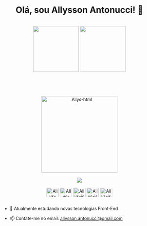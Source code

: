 <h1 align="center">Olá, sou Allysson Antonucci! 👋</h1>


<div align="center" > <br/>
  <img height="150em" src="https://github-readme-stats.vercel.app/api?username=allyssonantonucci&show_icons=true&hide=contribs,prs,stars,issues&hide_border=true&theme=github_dark_dimmed" />
  <img height="150em"  src="https://github-readme-stats.vercel.app/api/top-langs/?username=allyssonantonucci&layout=compact&hide_border=true&theme=github_dark_dimmed" />
</div>

##
<br/>

##
<div align="center"> 
<img align="center" alt="Allys-html" width="250" src="https://allyssonantonucci.github.io/Portfolio-Allysson/img/Allys-apresentacao-port.gif">
</div> <br/>

<div align="center">
<a href="https://www.linkedin.com/in/allysson-antonucci-332024193/" target="_blank"><img src="https://img.shields.io/badge/LinkedIn-0077B5?style=for-the-badge&logo=linkedin&logoColor=white"></a>
</div>


<div style="display: inline_block" align="center"> <br/>
<img align="center" alt="Allys-html" height="30" width="40" src="https://cdn.jsdelivr.net/gh/devicons/devicon/icons/html5/html5-original.svg">
<img align="center" alt="Allys-css" height="30" width="40" src="https://cdn.jsdelivr.net/gh/devicons/devicon/icons/css3/css3-original.svg">
<img align="center" alt="Allys-js" height="30" width="40" src="https://cdn.jsdelivr.net/gh/devicons/devicon/icons/javascript/javascript-original.svg">
<img align="center" alt="Allys-js" height="30" width="40" src="https://cdn.jsdelivr.net/gh/devicons/devicon/icons/react/react-original.svg">
<img align="center" alt="Allys-js" height="30" width="40" src="https://cdn.jsdelivr.net/gh/devicons/devicon/icons/firebase/firebase-plain.svg">
</div> 

##
- 🌱 Atualmente estudando novas tecnologias Front-End
 
- 📫 Contate-me no email: allysson.antonucci@gmail.com



